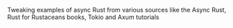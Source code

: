 Tweaking examples of async Rust from various sources like the Async Rust, Rust for Rustaceans books, Tokio and Axum tutorials

